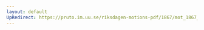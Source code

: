```yaml
---
layout: default
UpRedirect: https://pruto.im.uu.se/riksdagen-motions-pdf/1867/mot_1867__ak__102.pdf
---
```

